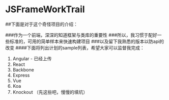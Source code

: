 # JSFrameWorkTrail

##下面是对于这个奇怪项目的介绍：

###作为一个前端，深深的知道框架与类库的重要性
###所以，我习惯于配好一些标准的，可用的简单样本来快速构建项目
###以及留下我熟悉的版本以防api的改变
####下面将列出计划的sample列表，希望大家可以监督我完成：

1. Angular - 已经上传
2. React
3. Backbone
4. Express
5. Vue
6. Koa
7. Knockout
（先这些吧，慢慢的填坑）
